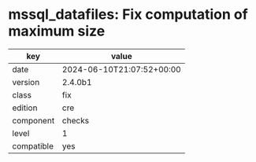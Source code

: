 [//]: # (werk v2)
# mssql_datafiles: Fix computation of maximum size

key        | value
---------- | ---
date       | 2024-06-10T21:07:52+00:00
version    | 2.4.0b1
class      | fix
edition    | cre
component  | checks
level      | 1
compatible | yes

